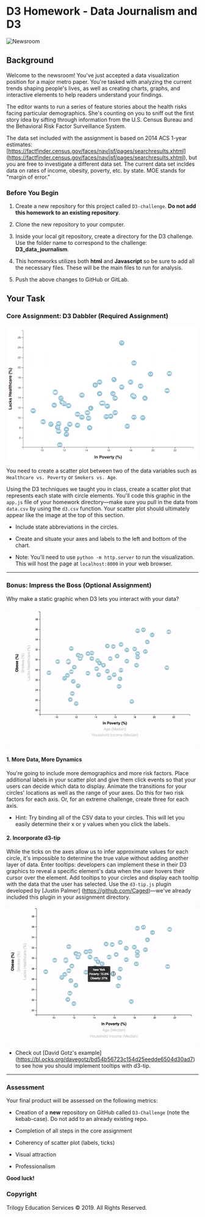 # D3 Homework - Data Journalism and D3

![Newsroom](https://media.giphy.com/media/v2xIous7mnEYg/giphy.gif)

## Background

Welcome to the newsroom! You've just accepted a data visualization position for a 
major metro paper. You're tasked with analyzing the current trends shaping people's 
lives, as well as creating charts, graphs, and interactive elements to help readers 
understand your findings.

The editor wants to run a series of feature stories about the health risks facing 
particular demographics. She's counting on you to sniff out the first story idea by 
sifting through information from the U.S. Census Bureau and the Behavioral Risk 
Factor Surveillance System.

The data set included with the assignment is based on 2014 ACS 1-year estimates: 
[https://factfinder.census.gov/faces/nav/jsf/pages/searchresults.xhtml]
(https://factfinder.census.gov/faces/nav/jsf/pages/searchresults.xhtml), but you 
are free to investigate a different data set. The current data set incldes data on 
rates of income, obesity, poverty, etc. by state. MOE stands for "margin of error."

### Before You Begin

1. Create a new repository for this project called `D3-challenge`. 
**Do not add this homework to an existing repository**.

2. Clone the new repository to your computer.

3. Inside your local git repository, create a directory for the D3 challenge. 
Use the folder name to correspond to the challenge: **D3_data_journalism**.

4. This homeworks utilizes both **html** and **Javascript** so be sure to add 
all the necessary files. These will be the main files to run for analysis.

5. Push the above changes to GitHub or GitLab.

## Your Task

### Core Assignment: D3 Dabbler (Required Assignment)

![4-scatter](Images/4-scatter.jpg)

You need to create a scatter plot between two of the data variables such as 
`Healthcare vs. Poverty` or `Smokers vs. Age`.

Using the D3 techniques we taught you in class, create a scatter plot that represents
each state with circle elements. You'll code this graphic in the `app.js` file of 
your homework directory—make sure you pull in the data from `data.csv` by using the 
`d3.csv` function. Your scatter plot should ultimately appear like the image at the 
top of this section.

* Include state abbreviations in the circles.

* Create and situate your axes and labels to the left and bottom of the chart.

* Note: You'll need to use `python -m http.server` to run the visualization. 
This will host the page at `localhost:8000` in your web browser.

- - -

### Bonus: Impress the Boss (Optional Assignment)

Why make a static graphic when D3 lets you interact with your data?

![7-animated-scatter](Images/7-animated-scatter.gif)

#### 1. More Data, More Dynamics

You're going to include more demographics and more risk factors. Place additional 
labels in your scatter plot and give them click events so that your users can decide 
which data to display. Animate the transitions for your circles' locations as well 
as the range of your axes. Do this for two risk factors for each axis. Or, for an 
extreme challenge, create three for each axis.

* Hint: Try binding all of the CSV data to your circles. This will let you easily 
determine their x or y values when you click the labels.

#### 2. Incorporate d3-tip

While the ticks on the axes allow us to infer approximate values for each circle, it's 
impossible to determine the true value without adding another layer of data. Enter 
tooltips: developers can implement these in their D3 graphics to reveal a specific 
element's data when the user hovers their cursor over the element. Add tooltips to 
your circles and display each tooltip with the data that the user has selected. 
Use the `d3-tip.js` plugin developed by [Justin Palmer]
(https://github.com/Caged)—we've already included this plugin in your assignment 
directory.

![8-tooltip](Images/8-tooltip.gif)

* Check out [David Gotz's example]
(https://bl.ocks.org/davegotz/bd54b56723c154d25eedde6504d30ad7) 
to see how you should implement tooltips with d3-tip.

- - -

### Assessment

Your final product will be assessed on the following metrics:

* Creation of a **new** repository on GitHub called `D3-Challenge` 
(note the kebab-case). Do not add to an already existing repo.

* Completion of all steps in the core assignment

* Coherency of scatter plot (labels, ticks)

* Visual attraction

* Professionalism

**Good luck!**

### Copyright

Trilogy Education Services © 2019. All Rights Reserved.
